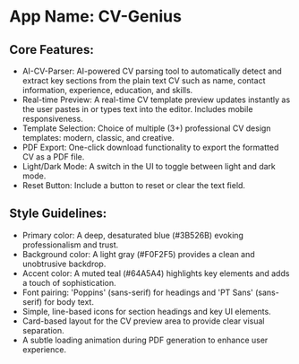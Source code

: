 # **App Name**: CV-Genius

## Core Features:

- AI-CV-Parser: AI-powered CV parsing tool to automatically detect and extract key sections from the plain text CV such as name, contact information, experience, education, and skills. 
- Real-time Preview: A real-time CV template preview updates instantly as the user pastes in or types text into the editor. Includes mobile responsiveness.
- Template Selection: Choice of multiple (3+) professional CV design templates: modern, classic, and creative.
- PDF Export: One-click download functionality to export the formatted CV as a PDF file.
- Light/Dark Mode: A switch in the UI to toggle between light and dark mode.
- Reset Button: Include a button to reset or clear the text field.

## Style Guidelines:

- Primary color: A deep, desaturated blue (#3B526B) evoking professionalism and trust.
- Background color: A light gray (#F0F2F5) provides a clean and unobtrusive backdrop.
- Accent color: A muted teal (#64A5A4) highlights key elements and adds a touch of sophistication.
- Font pairing: 'Poppins' (sans-serif) for headings and 'PT Sans' (sans-serif) for body text.
- Simple, line-based icons for section headings and key UI elements.
- Card-based layout for the CV preview area to provide clear visual separation.
- A subtle loading animation during PDF generation to enhance user experience.